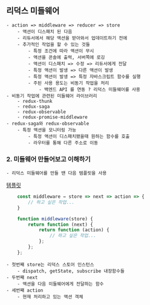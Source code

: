 ## 리덕스 미들웨어
    - action => middleware => reducer => store
        - 액션이 디스패치 된 다음
        - 리듀서에서 해당 액션을 받아와서 업데이트하기 전에
        - 추가적인 작업을 할 수 있는 것들
            - 특정 조건에 따라 액션이 무시
            - 액션을 콘솔에 출력, 서버쪽에 로깅
            - 액션이 디스패치 => 수정 => 리듀서에게 전달
            - 특정 액션이 발생 => 다른 액션이 발생
            - 특정 액션이 발생 => 특정 자바스크립트 함수를 실행
            - 주된 사용 용도는 비동기 작업을 처리
                - 백엔드 API 를 연동 ? 리덕스 미들웨어를 사용
    - 비동기 작업에 관련된 미들웨어 라이브러리
        - redux-thunk
        - redux-saga
        - redux-observable
        - redux-promise-middleware
    - redux-saga와 redux-observable
        - 특정 액션을 모니터링 가능
            - 특정 액션이 디스패치됐을때 원하는 함수를 호출
            - 라우터를 통해 다른 주소로 이동

### 2. 미들웨어 만들어보고 이해하기
    - 리덕스 미들웨어를 만들 땐 다음 템플릿을 사용
[템플릿](https://redux.js.org/tutorials/fundamentals/part-4-store#middleware)
```javascript
    const middleware = store => next => action => {
        // 하고 싶은 작업...
    }

    function middleware(store) {
        return function (next) {
            return function (action) {
                // 하고 싶은 작업...
            };
        };
    };
```
    - 첫번째 store는 리덕스 스토어 인스턴스
        - dispatch, getState, subscribe 내장함수들
    - 두번째 next
        - 액션을 다음 미들웨어에게 전달하는 함수
    - 세번째 action
        - 현재 처리하고 있는 액션 객체